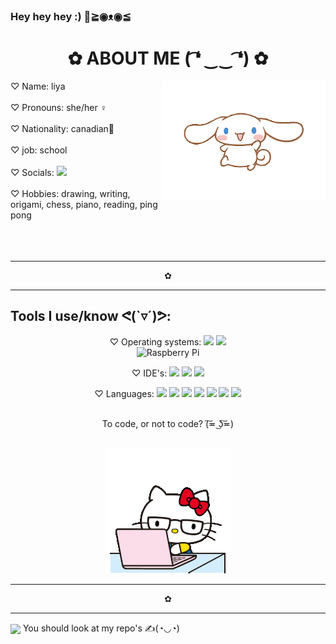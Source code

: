 ### Hey hey hey :) 👋≧◉ᴥ◉≦

<!--
**Liya-Getachew/Liya-Getachew** is a ✨ _special_ ✨ repository because its `README.md` (this file) appears on your GitHub profile. -->

<h1 align="center">✿ ABOUT ME ( ͡❛ ‿‿ ͡❛) ✿</h1>
<img src="download-removebg-preview.png" align="right">

<!-- personal info -->
♡ Name: liya<br><br>
♡ Pronouns: she/her ♀<br><br>
♡ Nationality: canadian🍁<br><br>
♡ job: school<br><br>
♡ Socials: <img src="https://img.shields.io/badge/Gmail-D14836?style=for-the-badge&logo=gmail&logoColor=white"><br><br>
♡ Hobbies: drawing, writing, origami, chess, piano, reading, ping pong
<br><br>
<br><br>

<hr><p align="center">✿</p><hr>
<h2>Tools I use/know ᕙ(`▿´)ᕗ:</h2>
<div align="center"> 
 <!-- operating systems -->
 ♡ Operating systems:
 <img src="https://img.shields.io/badge/chrome%20os-3d89fc?style=for-the-badge&logo=google%20chrome&logoColor=white"/>
 <img src="https://img.shields.io/badge/Windows-0078D6?style=for-the-badge&logo=windows&logoColor=white"/><br>
 <img src="https://img.shields.io/badge/-RaspberryPi-C51A4A?logo=Raspberry-Pi&logoColor=white" alt="Raspberry Pi"></a>
 
  <!-- IDE's -->
 ♡ IDE's: 
 <img src="https://img.shields.io/badge/Replit-DD1200?style=for-the-badge&logo=Replit&logoColor=white"/>
 <img src="https://img.shields.io/badge/Visual%20Studio%20Code-0078d7.svg?style=for-the-badge&logo=visual-studio-code&logoColor=white"/>
 <img src="https://img.shields.io/badge/github%20pages-121013?style=for-the-badge&logo=github&logoColor=white"/>
 <br> 

 <!-- programming languages -->
 ♡ Languages:
 <img src="https://img.shields.io/badge/html5-%23E34F26.svg?style=for-the-badge&logo=html5&logoColor=white"/>
 <img src="https://img.shields.io/badge/css3-%231572B6.svg?style=for-the-badge&logo=css3&logoColor=white"/> 
 <img src="https://img.shields.io/badge/javascript-%23323330.svg?style=for-the-badge&logo=javascript&logoColor=%23F7DF1E"/> 
 <img src="https://img.shields.io/badge/c%23-%23239120.svg?style=for-the-badge&logo=c-sharp&logoColor=white"/>
 <img src="https://img.shields.io/badge/typescript-%23007ACC.svg?style=for-the-badge&logo=typescript&logoColor=white">
 <img src="https://img.shields.io/badge/python-3670A0?style=for-the-badge&logo=python&logoColor=ffdd54">
 <img src="https://img.shields.io/badge/c-%2300599C.svg?style=for-the-badge&logo=c&logoColor=white">
 <br><br>

 <p>To code, or not to code? (͠≖ ͜ʖ͠≖) </p><br>
  <img src="neoboxd-hello-kitty.gif">
</div>
<hr><p align="center">✿</p><hr>
<img src="https://i.gifer.com/A50a.gif" width="300" length="300" align="center">
You should look at my repo's ✍(◔◡◔)

